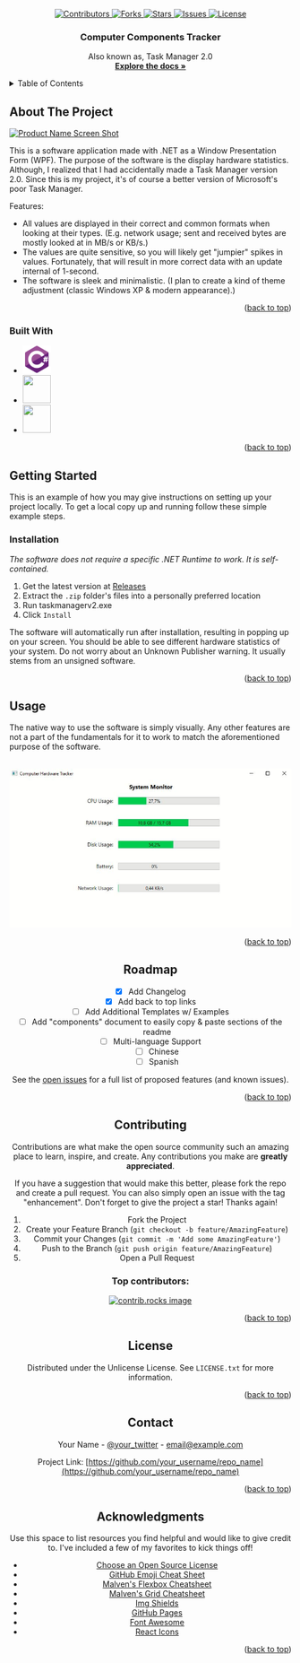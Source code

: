 <a id="readme-top"></a>
<p align="center">
  <a href="https://github.com/wildREA/computerComponentsTracker/graphs/contributors">
    <img src="https://img.shields.io/github/contributors/wildREA/computerComponentsTracker?style=flat-square" alt="Contributors" width="155"/>
  </a>
  <a href="https://github.com/wildREA/computerComponentsTracker/network/members">
    <img src="https://img.shields.io/github/forks/wildREA/computerComponentsTracker?style=flat-square" alt="Forks" width="88"/>
  </a>
  <a href="https://github.com/wildREA/computerComponentsTracker/stargazers">
    <img src="https://img.shields.io/github/stars/wildREA/computerComponentsTracker?style=flat-square" alt="Stars" width="88"/>
  </a>
  <a href="https://github.com/wildREA/computerComponentsTracker/issues">
    <img src="https://img.shields.io/github/issues/wildREA/computerComponentsTracker?style=flat-square" alt="Issues" width="147.5"/>
  </a>
  <a href="https://github.com/wildREA/computerComponentsTracker/blob/master/LICENSE.txt">
    <img src="https://img.shields.io/github/license/wildREA/computerComponentsTracker?style=flat-square" alt="License" width="220"/>
  </a>
</p>

  <h3 align="center">Computer Components Tracker</h3>

  <p align="center">
    Also known as, Task Manager 2.0
    <br />
    <a href="https://github.com/wildREA/computerComponentsTracker"><strong>Explore the docs »</strong></a>
    <br />
  </p>
</div>



<!-- TABLE OF CONTENTS -->
<details>
  <summary>Table of Contents</summary>
  <ol>
    <li>
      <a href="#about-the-project">About The Project</a>
      <ul>
        <li><a href="#built-with">Built With</a></li>
      </ul>
    </li>
    <li>
      <a href="#getting-started">Getting Started</a>
      <ul>
        <li><a href="#installation">Installation</a></li>
      </ul>
    </li>
    <li><a href="#usage">Usage</a></li>
    <li><a href="#roadmap">Roadmap</a></li>
    <li><a href="#contributing">Contributing</a></li>
    <li><a href="#license">License</a></li>
    <li><a href="#contact">Contact</a></li>
    <li><a href="#acknowledgments">Acknowledgments</a></li>
  </ol>
</details>



<!-- ABOUT THE PROJECT -->
## About The Project

[![Product Name Screen Shot][product-screenshot]](/images/screenshot_showcase.jpg)

This is a software application made with .NET as a Window Presentation Form (WPF). The purpose of the software is the display hardware statistics. Although, I realized that I had accidentally made a Task Manager version 2.0.
Since this is my project, it's of course a better version of Microsoft's poor Task Manager.

Features:
* All values are displayed in their correct and common formats when looking at their types. (E.g. network usage; sent and received bytes are mostly looked at in MB/s or KB/s.)
* The values are quite sensitive, so you will likely get "jumpier" spikes in values. Fortunately, that will result in more correct data with an update internal of 1-second.
* The software is sleek and minimalistic. (I plan to create a kind of theme adjustment (classic Windows XP & modern appearance).)

<p align="right">(<a href="#readme-top">back to top</a>)</p>



### Built With

* <a href="https://learn.microsoft.com/en-us/dotnet/csharp/"><img src="https://raw.githubusercontent.com/devicons/devicon/master/icons/csharp/csharp-original.svg" width="50" height="50"></a>
* <a href="https://dotnet.microsoft.com/"><img src="https://upload.wikimedia.org/wikipedia/commons/7/7d/Microsoft_.NET_logo.svg" width="50" height="50"></a>
* <a href="https://git-scm.com/"><img src="https://upload.wikimedia.org/wikipedia/commons/thumb/3/3f/Git_icon.svg/2048px-Git_icon.svg.png" width="50" height="50"></a>

<p align="right">(<a href="#readme-top">back to top</a>)</p>



<!-- GETTING STARTED -->
## Getting Started

This is an example of how you may give instructions on setting up your project locally.
To get a local copy up and running follow these simple example steps.

### Installation

_The software does not require a specific .NET Runtime to work. It is self-contained._

1. Get the latest version at [Releases](https://github.com/wildREA/computerComponentsTracker/releases/)
2. Extract the `.zip` folder's files into a personally preferred location
3. Run taskmanagerv2.exe
5. Click `Install`

The software will automatically run after installation, resulting in popping up on your screen. You should be able to see different hardware statistics of your system.
Do not worry about an Unknown Publisher warning. It usually stems from an unsigned software.

<p align="right">(<a href="#readme-top">back to top</a>)</p>



<!-- USAGE EXAMPLES -->
## Usage

The native way to use the software is simply visually. Any other features are not a part of the fundamentals for it to work to match the aforementioned purpose of the software.

<!-- PROJECT LOGO -->
<br />
<div align="center">
  <a href="https://github.com/wildREA/computerComponentsTracker">
    <img src="images/screenshot_showcase.jpg" alt="Logo" width="auto" height="auto">
  </a>

<p align="right">(<a href="#readme-top">back to top</a>)</p>



<!-- ROADMAP -->
## Roadmap

- [x] Add Changelog
- [x] Add back to top links
- [ ] Add Additional Templates w/ Examples
- [ ] Add "components" document to easily copy & paste sections of the readme
- [ ] Multi-language Support
    - [ ] Chinese
    - [ ] Spanish

See the [open issues](https://github.com/othneildrew/Best-README-Template/issues) for a full list of proposed features (and known issues).

<p align="right">(<a href="#readme-top">back to top</a>)</p>



<!-- CONTRIBUTING -->
## Contributing

Contributions are what make the open source community such an amazing place to learn, inspire, and create. Any contributions you make are **greatly appreciated**.

If you have a suggestion that would make this better, please fork the repo and create a pull request. You can also simply open an issue with the tag "enhancement".
Don't forget to give the project a star! Thanks again!

1. Fork the Project
2. Create your Feature Branch (`git checkout -b feature/AmazingFeature`)
3. Commit your Changes (`git commit -m 'Add some AmazingFeature'`)
4. Push to the Branch (`git push origin feature/AmazingFeature`)
5. Open a Pull Request

### Top contributors:

<a href="https://github.com/othneildrew/Best-README-Template/graphs/contributors">
  <img src="https://contrib.rocks/image?repo=othneildrew/Best-README-Template" alt="contrib.rocks image" />
</a>

<p align="right">(<a href="#readme-top">back to top</a>)</p>



<!-- LICENSE -->
## License

Distributed under the Unlicense License. See `LICENSE.txt` for more information.

<p align="right">(<a href="#readme-top">back to top</a>)</p>



<!-- CONTACT -->
## Contact

Your Name - [@your_twitter](https://twitter.com/your_username) - email@example.com

Project Link: [https://github.com/your_username/repo_name](https://github.com/your_username/repo_name)

<p align="right">(<a href="#readme-top">back to top</a>)</p>



<!-- ACKNOWLEDGMENTS -->
## Acknowledgments

Use this space to list resources you find helpful and would like to give credit to. I've included a few of my favorites to kick things off!

* [Choose an Open Source License](https://choosealicense.com)
* [GitHub Emoji Cheat Sheet](https://www.webpagefx.com/tools/emoji-cheat-sheet)
* [Malven's Flexbox Cheatsheet](https://flexbox.malven.co/)
* [Malven's Grid Cheatsheet](https://grid.malven.co/)
* [Img Shields](https://shields.io)
* [GitHub Pages](https://pages.github.com)
* [Font Awesome](https://fontawesome.com)
* [React Icons](https://react-icons.github.io/react-icons/search)

<p align="right">(<a href="#readme-top">back to top</a>)</p>



<!-- MARKDOWN LINKS & IMAGES -->
<!-- https://www.markdownguide.org/basic-syntax/#reference-style-links -->
[contributors-shield]: https://img.shields.io/github/contributors/othneildrew/Best-README-Template.svg?style=for-the-badge
[contributors-url]: https://github.com/othneildrew/Best-README-Template/graphs/contributors
[forks-shield]: https://img.shields.io/github/forks/othneildrew/Best-README-Template.svg?style=for-the-badge
[forks-url]: https://github.com/othneildrew/Best-README-Template/network/members
[stars-shield]: https://img.shields.io/github/stars/othneildrew/Best-README-Template.svg?style=for-the-badge
[stars-url]: https://github.com/othneildrew/Best-README-Template/stargazers
[issues-shield]: https://img.shields.io/github/issues/othneildrew/Best-README-Template.svg?style=for-the-badge
[issues-url]: https://github.com/othneildrew/Best-README-Template/issues
[license-shield]: https://img.shields.io/github/license/othneildrew/Best-README-Template.svg?style=for-the-badge
[license-url]: https://github.com/othneildrew/Best-README-Template/blob/master/LICENSE.txt
[linkedin-shield]: https://img.shields.io/badge/-LinkedIn-black.svg?style=for-the-badge&logo=linkedin&colorB=555
[linkedin-url]: https://linkedin.com/in/othneildrew
[product-screenshot]: images/screenshot.png
[Next.js]: https://img.shields.io/badge/next.js-000000?style=for-the-badge&logo=nextdotjs&logoColor=white
[Next-url]: https://nextjs.org/
[React.js]: https://img.shields.io/badge/React-20232A?style=for-the-badge&logo=react&logoColor=61DAFB
[React-url]: https://reactjs.org/
[Vue.js]: https://img.shields.io/badge/Vue.js-35495E?style=for-the-badge&logo=vuedotjs&logoColor=4FC08D
[Vue-url]: https://vuejs.org/
[Angular.io]: https://img.shields.io/badge/Angular-DD0031?style=for-the-badge&logo=angular&logoColor=white
[Angular-url]: https://angular.io/
[Svelte.dev]: https://img.shields.io/badge/Svelte-4A4A55?style=for-the-badge&logo=svelte&logoColor=FF3E00
[Svelte-url]: https://svelte.dev/
[Laravel.com]: https://img.shields.io/badge/Laravel-FF2D20?style=for-the-badge&logo=laravel&logoColor=white
[Laravel-url]: https://laravel.com
[Bootstrap.com]: https://img.shields.io/badge/Bootstrap-563D7C?style=for-the-badge&logo=bootstrap&logoColor=white
[Bootstrap-url]: https://getbootstrap.com
[JQuery.com]: https://img.shields.io/badge/jQuery-0769AD?style=for-the-badge&logo=jquery&logoColor=white
[JQuery-url]: https://jquery.com 
